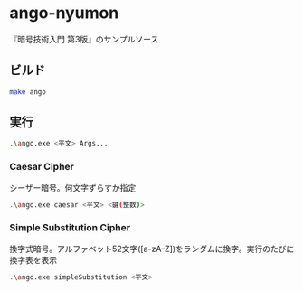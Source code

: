 # ango-nyumon
『暗号技術入門 第3版』のサンプルソース


## ビルド

```bash
make ango
```

## 実行

```bash
.\ango.exe <平文> Args...
```

### Caesar Cipher
シーザー暗号。何文字ずらすか指定

```bash
.\ango.exe caesar <平文> <鍵(整数)>
```

### Simple Substitution Cipher
換字式暗号。アルファベット52文字([a-zA-Z])をランダムに換字。実行のたびに換字表を表示

```bash
.\ango.exe simpleSubstitution <平文>
```
